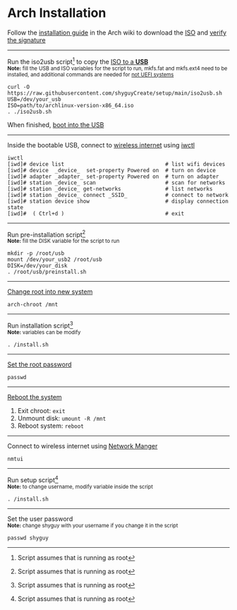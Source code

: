 # Arch Installation

Follow the [installation guide](https://wiki.archlinux.org/title/Installation_guide#Pre-installation) in the Arch wiki to download the [ISO](https://wiki.archlinux.org/title/Installation_guide#Acquire_an_installation_image) and [verify the signature](https://wiki.archlinux.org/title/Installation_guide#Verify_signature)

---

Run the iso2usb script[^1] to copy the [ISO to a **USB**](https://wiki.archlinux.org/title/USB_flash_installation_medium#Using_manual_formatting)<br>
<sub>**Note:** fill the USB and ISO variables for the script to run, mkfs.fat and mkfs.ext4 need to be installed, and additional commands are needed for [not UEFI systems](https://wiki.archlinux.org/title/USB_flash_installation_medium#Using_manual_formatting)</sub>

```
curl -O https://raw.githubusercontent.com/shyguyCreate/setup/main/iso2usb.sh
USB=/dev/your_usb
ISO=path/to/archlinux-version-x86_64.iso
. ./iso2usb.sh
```

When finished, [boot into the USB](https://wiki.archlinux.org/title/Installation_guide#Boot_the_live_environment)

---

Inside the bootable USB, connect to [wireless internet](https://wiki.archlinux.org/title/Installation_guide#Connect_to_the_internet) using [iwctl](https://wiki.archlinux.org/title/Iwd#iwctl)

```
iwctl
[iwd]# device list                                # list wifi devices
[iwd]# device  _device_  set-property Powered on  # turn on device
[iwd]# adapter _adapter_ set-property Powered on  # turn on adapter
[iwd]# station _device_ scan                      # scan for networks
[iwd]# station _device_ get-networks              # list networks
[iwd]# station _device_ connect _SSID_            # connect to network
[iwd]# station device show                        # display connection state
[iwd]#  ( Ctrl+d )                                # exit
```

---

Run pre-installation script[^1]<br>
<sub>**Note:** fill the DISK variable for the script to run</sub>

```
mkdir -p /root/usb
mount /dev/your_usb2 /root/usb
DISK=/dev/your_disk
. /root/usb/preinstall.sh
```

---

[Change root into new system](https://wiki.archlinux.org/title/Installation_guide#Chroot)

```
arch-chroot /mnt
```

---

Run installation script[^1]<br>
<sub>**Note:** variables can be modify</sub>

```
. /install.sh
```

---

[Set the root password](https://wiki.archlinux.org/title/Installation_guide#Root_password)

```
passwd
```

---

[Reboot the system](https://wiki.archlinux.org/title/Installation_guide#Reboot)

1. Exit chroot: `exit`
2. Unmount disk: `umount -R /mnt`
3. Reboot system: `reboot`

---

Connect to wireless internet using [Network Manger](https://wiki.archlinux.org/title/NetworkManager#Usage)

```
nmtui
```

---

Run setup script[^1]<br>
<sub>**Note:** to change username, modify variable inside the script</sub>

```
. /install.sh
```

---

Set the user password<br>
<sub>**Note:** change shyguy with your username if you change it in the script</sub>

```
passwd shyguy
```

[^1]: Script assumes that is running as root

